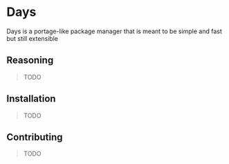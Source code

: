 # Days

Days is a portage-like package manager that is meant to be simple and fast but still extensible

Reasoning
---------
> TODO

Installation
------------
> TODO

Contributing
------------
> TODO

